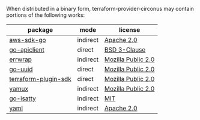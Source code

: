 When distributed in a binary form, terraform-provider-circonus may contain portions of the following works:

| package                               | mode   | license |
|---------------------------------------|--------|---------|
|[aws-sdk-go](https://github.com/aws/aws-sdk-go)|indirect|[Apache 2.0](https://github.com/aws/aws-sdk-go/blob/main/LICENSE.txt)|
|[go-apiclient](https://github.com/circonus-labs/go-apiclient)|direct|[BSD 3-Clause](https://github.com/circonus-labs/go-apiclient/blob/master/LICENSE)|
|[errwrap](https://github.com/hashicorp/errwrap)|indirect|[Mozilla Public 2.0](https://github.com/hashicorp/errwrap/blob/master/LICENSE)|
|[go-uuid](https://github.com/hashicorp/go-uuid)|direct|[Mozilla Public 2.0](https://github.com/hashicorp/go-uuid/blob/master/LICENSE)|
|[terraform-plugin-sdk](https://github.com/hashicorp/terraform-plugin-sdk)|direct|[Mozilla Public 2.0](https://github.com/hashicorp/terraform-plugin-sdk/blob/master/LICENSE)|
|[yamux](https://github.com/hashicorp/yamux)|indirect|[Mozilla Public 2.0](https://github.com/hashicorp/yamux/blob/master/LICENSE)|
|[go-isatty](https://github.com/mattn/go-isatty)|indirect|[MIT](https://github.com/mattn/go-isatty/blob/master/LICENSE)|
|[yaml](https://github.com/go-yaml/yaml)|indirect|[Apache 2.0](https://github.com/go-yaml/yaml/blob/v2/LICENSE)|

